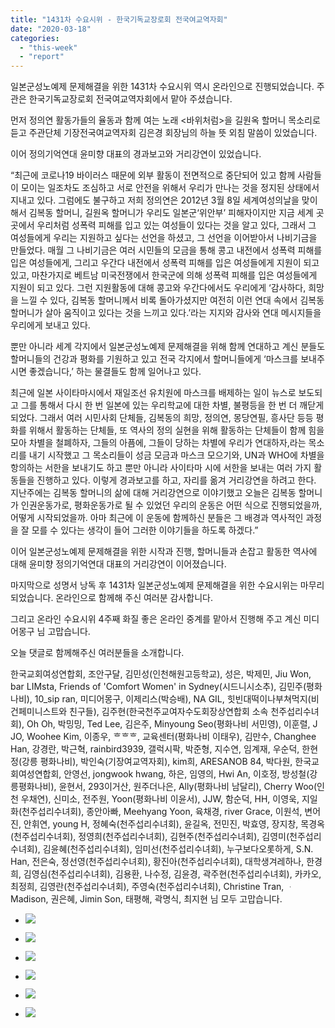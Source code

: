 ```yaml
---
title: "1431차 수요시위 - 한국기독교장로회 전국여교역자회"
date: "2020-03-18"
categories: 
  - "this-week"
  - "report"
---
```


일본군성노예제 문제해결을 위한 1431차 수요시위 역시 온라인으로 진행되었습니다. 주관은 한국기독교장로회 전국여교역자회에서 맡아 주셨습니다.

먼저 정의연 활동가들의 율동과 함께 여는 노래 <바위처럼>을 길원옥 할머니 목소리로 듣고 주관단체 기장전국여교역자회 김은경 회장님의 하늘 뜻 외침 말씀이 있었습니다.

이어 정의기억연대 윤미향 대표의 경과보고와 거리강연이 있었습니다.

“최근에 코로나19 바이러스 때문에 외부 활동이 전면적으로 중단되어 있고 함께 사람들이 모이는 일조차도 조심하고 서로 안전을 위해서 우리가 만나는 것을 정지된 상태에서 지내고 있다. 그럼에도 불구하고 저희 정의연은 2012년 3월 8일 세계여성의날을 맞이해서 김복동 할머니, 길원옥 할머니가 우리도 일본군‘위안부’ 피해자이지만 지금 세계 곳곳에서 우리처럼 성폭력 피해를 입고 있는 여성들이 있다는 것을 알고 있다, 그래서 그 여성들에게 우리는 지원하고 싶다는 선언을 하셨고, 그 선언을 이어받아서 나비기금을 만들었다. 매월 그 나비기금은 여러 시민들의 모금을 통해 콩고 내전에서 성폭력 피해를 입은 여성들에게, 그리고 우간다 내전에서 성폭력 피해를 입은 여성들에게 지원이 되고 있고, 마찬가지로 베트남 미국전쟁에서 한국군에 의해 성폭력 피해를 입은 여성들에게 지원이 되고 있다. 그런 지원활동에 대해 콩고와 우간다에서도 우리에게 ‘감사하다, 희망을 느낄 수 있다, 김복동 할머니께서 비록 돌아가셨지만 여전히 이런 연대 속에서 김복동 할머니가 살아 움직이고 있다는 것을 느끼고 있다.’라는 지지와 감사와 연대 메시지들을 우리에게 보내고 있다.

뿐만 아니라 세계 각지에서 일본군성노예제 문제해결을 위해 함께 연대하고 계신 분들도 할머니들의 건강과 평화를 기원하고 있고 전국 각지에서 할머니들에게 ‘마스크를 보내주시면 좋겠습니다,’ 하는 물결들도 함께 일어나고 있다.

최근에 일본 사이타마시에서 재일조선 유치원에 마스크를 배제하는 일이 뉴스로 보도되고 그를 통해서 다시 한 번 일본에 있는 우리학교에 대한 차별, 불평등을 한 번 더 깨닫게 되었다. 그래서 여러 시민사회 단체들, 김복동의 희망, 정의연, 몽당연필, 흥사단 등등 평화를 위해서 활동하는 단체들, 또 역사의 정의 실현을 위해 활동하는 단체들이 함께 힘을 모아 차별을 철폐하자, 그들의 아픔에, 그들이 당하는 차별에 우리가 연대하자,라는 목소리를 내기 시작했고 그 목소리들이 성금 모금과 마스크 모으기와, UN과 WHO에 차별을 항의하는 서한을 보내기도 하고 뿐만 아니라 사이타마 시에 서한을 보내는 여러 가지 활동들을 진행하고 있다. 이렇게 경과보고를 하고, 자리를 옮겨 거리강연을 하려고 한다. 지난주에는 김복동 할머니의 삶에 대해 거리강연으로 이야기했고 오늘은 김복동 할머니가 인권운동가로, 평화운동가로 될 수 있었던 우리의 운동은 어떤 식으로 진행되었을까, 어떻게 시작되었을까. 아마 최근에 이 운동에 함께하신 분들은 그 배경과 역사적인 과정을 잘 모를 수 있다는 생각이 들어 그러한 이야기들을 하도록 하겠다.”

이어 일본군성노예제 문제해결을 위한 시작과 진행, 할머니들과 손잡고 활동한 역사에 대해 윤미향 정의기억연대 대표의 거리강연이 이어졌습니다.

마지막으로 성명서 낭독 후 1431차 일본군성노예제 문제해결을 위한 수요시위는 마무리되었습니다. 온라인으로 함께해 주신 여러분 감사합니다.

그리고 온라인 수요시위 4주째 화질 좋은 온라인 중계를 맡아서 진행해 주고 계신 미디어몽구 님 고맙습니다.

오늘 댓글로 함께해주신 여러분들을 소개합니다.

한국교회여성연합회, 조안구달, 김민성(인천해원고등학교), 성은, 박제민, Jiu Won, bar LIMsta, Friends of 'Comfort Women' in Sydney(시드니시소추), 김민주(평화나비), 10\_sip ran, 미디어몽구, 이제리스(박승배), NA GIL, 힛빈대떡이나부쳐먹지(비건페미니스트와 친구들), 김주현(한국천주교여자수도회장상연합회 소속 천주섭리수녀회), Oh Oh, 박밍밍, Ted Lee, 김은주, Minyoung Seo(평화나비 서민영), 이훈렬, J JO, Woohee Kim, 이종우, ᄒᄒᄒ, 교육센터(평화나비 이태우), 김만수, Changhee Han, 강경란, 박근혁, rainbird3939, 갤럭시팍, 박준형, 지수연, 임계재, 우순덕, 한현정(강릉 평화나비), 박인숙(기장여교역자회), kim희, ARESANOB 84, 박다원, 한국교회여성연합회, 안영선, jongwook hwang, 하은, 임영의, Hwi An, 이호정, 방성철(강릉평화나비), 윤현서, 293이거산, 원주더나은, Ally(평화나비 남달리), Cherry Woo(인천 우채연), 신미소, 전주원, Yoon(평화나비 이윤서), JJW, 함순덕, HH, 이영욱, 지일화(천주섭리수녀회), 종안아빠, Meehyang Yoon, 육채경, river Grace, 이원석, 변어진, 안휘연, young H, 정혜숙(천주섭리수녀회), 윤길옥, 전민진, 박효영, 장지창, 목경옥(천주섭리수녀회), 정영희(천주섭리수녀회), 김현주(천주섭리수녀회), 김영미(천주섭리수녀회), 김윤혜(천주섭리수녀회), 임미선(천주섭리수녀회), 누구보다오롯하게, S.N. Han, 전은숙, 정선영(천주섭리수녀회), 황진아(천주섭리수녀회), 대학생겨레하나, 한경희, 김영심(천주섭리수녀회), 김용환, 나수정, 김윤경, 곽주현(천주섭리수녀회), 카카오, 최정희, 김영란(천주섭리수녀회), 주영숙(천주섭리수녀회), Christine Tran, ᆞMadison, 권은혜, Jimin Son, 태평해, 곽명식, 최지현 님 모두 고맙습니다.

- ![](https://r2.womenandwar.net/2020/03/크기변환IMGP5673.jpg)
    
- ![](https://r2.womenandwar.net/2020/03/크기변환IMGP5674.jpg)
    
- ![](https://r2.womenandwar.net/2020/03/크기변환IMGP5692.jpg)
    
- ![](https://r2.womenandwar.net/2020/03/크기변환IMGP5695.jpg)
    
- ![](https://r2.womenandwar.net/2020/03/크기변환IMGP5712.jpg)
    
- ![](https://r2.womenandwar.net/2020/03/크기변환IMGP5738.jpg)
